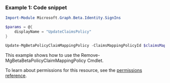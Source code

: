 ### Example 1: Code snippet

```powershellImport-Module Microsoft.Graph.Beta.Identity.SignIns

$params = @{
	displayName = "UpdateClaimsPolicy"
}

Update-MgBetaPolicyClaimMappingPolicy -ClaimsMappingPolicyId $claimsMappingPolicyId -BodyParameter $params
```
This example shows how to use the Remove-MgBetaBetaPolicyClaimMappingPolicy Cmdlet.
To learn about permissions for this resource, see the [permissions reference](/graph/permissions-reference).

